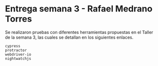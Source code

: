 # Entrega semana 3 - Rafael Medrano Torres

Se realizaron pruebas con diferentes herramientas propuestas en el Taller de la semana 3, las cuales se detallan en los siguientes enlaces.


    cypress
    protractor
    webdriver-io
    nightwatchjs


